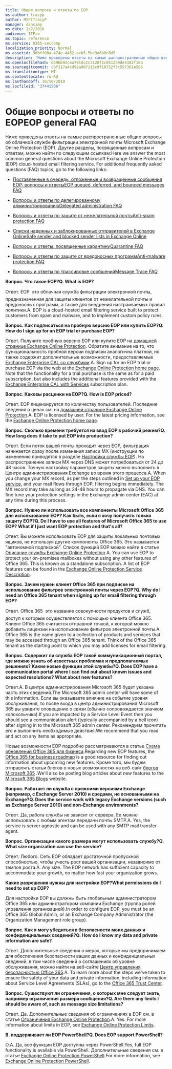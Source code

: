 ```yaml
---
title: Общие вопросы и ответы по EOP
ms.author: tracyp
author: MSFTTracyP
manager: dansimp
ms.date: 1/2/2018
audience: ITPro
ms.topic: reference
ms.service: O365-seccomp
localization_priority: Normal
ms.assetid: 9dbff00a-474e-4452-aeb5-5be9a6b8c6d5
description: 'Ниже приведены ответы на самые распространенные общие вопросы об облачной службе фильтрации электронной почты Microsoft Exchange Online Protection (EOP). Другие разделы, посвященные вопросам и ответам, можно найти по следующим ссылкам:'
ms.openlocfilehash: b49bb92cea781dc2c2120f1c0512a9de5182f16a
ms.sourcegitcommit: cbf117a4cd92a907115c9f10752f3c557361e586
ms.translationtype: MT
ms.contentlocale: ru-RU
ms.lasthandoff: 10/10/2019
ms.locfileid: "37441506"
---
```

# <a name="eop-general-faq"></a><span data-ttu-id="04d07-104">Общие вопросы и ответы по EOP</span><span class="sxs-lookup"><span data-stu-id="04d07-104">EOP general FAQ</span></span>

<span data-ttu-id="04d07-p102">Ниже приведены ответы на самые распространенные общие вопросы об облачной службе фильтрации электронной почты Microsoft Exchange Online Protection (EOP). Другие разделы, посвященные вопросам и ответам, можно найти по следующим ссылкам:</span><span class="sxs-lookup"><span data-stu-id="04d07-p102">Here we answer the most common general questions about the Microsoft Exchange Online Protection (EOP) cloud-hosted email filtering service. For additional frequently asked questions (FAQ) topics, go to the following links:</span></span>
  
- [<span data-ttu-id="04d07-107">Поставленные в очередь, отложенные и возвращенные сообщения EOP: вопросы и ответы</span><span class="sxs-lookup"><span data-stu-id="04d07-107">EOP queued, deferred, and bounced messages FAQ</span></span>](eop-queued-deferred-and-bounced-messages-faq.md)

- [<span data-ttu-id="04d07-108">Вопросы и ответы по делегированному администрированию</span><span class="sxs-lookup"><span data-stu-id="04d07-108">Delegated administration FAQ</span></span>](delegated-administration-faq.md)

- [<span data-ttu-id="04d07-109">Вопросы и ответы по защите от нежелательной почты</span><span class="sxs-lookup"><span data-stu-id="04d07-109">Anti-spam protection FAQ</span></span>](anti-spam-protection-faq.md)

- [<span data-ttu-id="04d07-110">Списки надежных и заблокированных отправителей в Exchange Online</span><span class="sxs-lookup"><span data-stu-id="04d07-110">Safe sender and blocked sender lists in Exchange Online</span></span>](safe-sender-and-blocked-sender-lists-faq.md)

- [<span data-ttu-id="04d07-111">Вопросы и ответы, посвященные карантину</span><span class="sxs-lookup"><span data-stu-id="04d07-111">Quarantine FAQ</span></span>](quarantine-faq.md)

- [<span data-ttu-id="04d07-112">Вопросы и ответы по защите от вредоносных программ</span><span class="sxs-lookup"><span data-stu-id="04d07-112">Anti-malware protection FAQ</span></span>](anti-malware-protection-faq-eop.md)

- [<span data-ttu-id="04d07-113">Вопросы и ответы по трассировке сообщений</span><span class="sxs-lookup"><span data-stu-id="04d07-113">Message Trace FAQ</span></span>](http://technet.microsoft.com/library/aa49e3f9-a5b1-4410-aac2-ddbbf3f5bfb2.aspx)

<span data-ttu-id="04d07-114">**Вопрос. Что такое EOP?**</span><span class="sxs-lookup"><span data-stu-id="04d07-114">**Q. What is EOP?**</span></span>
  
<span data-ttu-id="04d07-p103">Ответ. EOP  это облачная служба фильтрации электронной почты, предназначенная для защиты клиентов от нежелательной почты и вредоносных программ, а также для внедрения настраиваемых правил политики.</span><span class="sxs-lookup"><span data-stu-id="04d07-p103">A. EOP is a cloud-hosted email filtering service built to protect customers from spam and malware, and to implement custom policy rules.</span></span>
  
<span data-ttu-id="04d07-117">**Вопрос. Как подписаться на пробную версию EOP или купить EOP?**</span><span class="sxs-lookup"><span data-stu-id="04d07-117">**Q. How do I sign up for an EOP trial or purchase EOP?**</span></span>
  
<span data-ttu-id="04d07-p104">Ответ. Получите пробную версию EOP или купите EOP на [домашней странице Exchange Online Protection](https://products.office.com/exchange/exchange-email-security-spam-protection). Обратите внимание на то, что функциональность пробной версии подписки аналогична платной, но также содержит дополнительные возможности, предоставляемые [Exchange Enterprise CAL со службами](https://products.office.com/exchange/microsoft-exchange-server-licensing-licensing-overview).</span><span class="sxs-lookup"><span data-stu-id="04d07-p104">A. Sign up for an EOP trial or purchase EOP via the web at the [Exchange Online Protection home page](https://products.office.com/exchange/exchange-email-security-spam-protection). Note that the functionality for a trial purchase is the same as for a paid subscription, but also includes the additional features provided with the [Exchange Enterprise CAL with Services](https://products.office.com/exchange/microsoft-exchange-server-licensing-licensing-overview) subscription plan.</span></span>
  
<span data-ttu-id="04d07-121">**Вопрос. Каковы расценки на EOP?**</span><span class="sxs-lookup"><span data-stu-id="04d07-121">**Q. How is EOP priced?**</span></span>
  
<span data-ttu-id="04d07-p105">Ответ. EOP лицензируется по количеству пользователей. Последние сведения о ценах см. на [домашней странице Exchange Online Protection](https://products.office.com/exchange/exchange-email-security-spam-protection).</span><span class="sxs-lookup"><span data-stu-id="04d07-p105">A. EOP is licensed by user. For the latest pricing information, see the [Exchange Online Protection home page](https://products.office.com/exchange/exchange-email-security-spam-protection).</span></span>
  
<span data-ttu-id="04d07-125">**Вопрос. Сколько времени требуется на ввод EOP в рабочий режим?**</span><span class="sxs-lookup"><span data-stu-id="04d07-125">**Q. How long does it take to put EOP into production?**</span></span>
  
<span data-ttu-id="04d07-p106">Ответ. Если поток вашей почты проходит через EOP, фильтрация начинается сразу после изменения записи MX (инструкции по изменению приводятся в разделе [Настройка службы EOP](set-up-your-eop-service.md)). На распространение записи MX через DNS может потребоваться от 24 до 48 часов. Точную настройку параметров защиты можно выполнить в Центре администрирования Exchange во время этого процесса.</span><span class="sxs-lookup"><span data-stu-id="04d07-p106">A. When you change your MX record, as per the steps outlined in [Set up your EOP service](set-up-your-eop-service.md), and your mail flows through EOP, filtering begins immediately. The MX record may take as long as 24-48 hours to propagate via DNS. You can fine tune your protection settings in the Exchange admin center (EAC) at any time during this process.</span></span>
  
<span data-ttu-id="04d07-130">**Вопрос. Нужно ли использовать все компоненты Microsoft Office 365 для использования EOP? Как быть, если я хочу получить только защиту EOP?**</span><span class="sxs-lookup"><span data-stu-id="04d07-130">**Q. Do I have to use all features of Microsoft Office 365 to use EOP? What if I just want EOP protection and that's all?**</span></span>
  
<span data-ttu-id="04d07-p107">Ответ. Вы можете использовать EOP для защиты локальных почтовых ящиков, не используя другие компоненты Office 365. Это называется "автономной подпиской". Список функций EOP можно найти в статье [Описание службы Exchange Online Protection](https://docs.microsoft.com/office365/servicedescriptions/exchange-online-protection-service-description/exchange-online-protection-service-description).</span><span class="sxs-lookup"><span data-stu-id="04d07-p107">A. You can use EOP to protect your on-premises mailboxes without using any other features of Office 365. This is known as a standalone subscription. A list of EOP features can be found in the [Exchange Online Protection Service Description](https://docs.microsoft.com/office365/servicedescriptions/exchange-online-protection-service-description/exchange-online-protection-service-description).</span></span>
  
<span data-ttu-id="04d07-135">**Вопрос. Зачем нужен клиент Office 365 при подписке на использование фильтров электронной почты через EOP?**</span><span class="sxs-lookup"><span data-stu-id="04d07-135">**Q. Why do I need an Office 365 tenant when signing up for email filtering through EOP?**</span></span>
  
<span data-ttu-id="04d07-p108">Ответ. Office 365  это название совокупности продуктов и служб, доступ к которым осуществляется с помощью клиента Office 365. Клиент Office 365 считается отправной точкой, к которой можно добавить лицензии на использование фильтров электронной почты.</span><span class="sxs-lookup"><span data-stu-id="04d07-p108">A. Office 365 is the name given to a collection of products and services that may be accessed through an Office 365 tenant. Think of the Office 365 tenant as the starting point to which you may add licenses for email filtering.</span></span>
  
<span data-ttu-id="04d07-139">**Вопрос. Содержит ли служба EOP такой коммуникационный портал, где можно узнать об известных проблемах и предполагаемых решениях? Какие новые функции этой службы?**</span><span class="sxs-lookup"><span data-stu-id="04d07-139">**Q. Does EOP have a communication portal where I can find out about known issues and expected resolutions? What about new features?**</span></span>
  
<span data-ttu-id="04d07-140">Ответ.</span><span class="sxs-lookup"><span data-stu-id="04d07-140">A.</span></span> <span data-ttu-id="04d07-141">В центре администрирования Microsoft 365 будет указана часть этих сведений.</span><span class="sxs-lookup"><span data-stu-id="04d07-141">The Microsoft 365 admin center will have some of this information.</span></span> <span data-ttu-id="04d07-142">Если вы оказываете влияние на событие уровня обслуживания, то после входа в центр администрирования Microsoft 365 вы увидите оповещение о связи (обычно сопровождается значком колокольчика).</span><span class="sxs-lookup"><span data-stu-id="04d07-142">If you are impacted by a Service Level Event then you should see a communication alert (typically accompanied by a bell icon) after signing in to the Microsoft 365 admin center.</span></span> <span data-ttu-id="04d07-143">Рекомендуем прочитать его и выполнить необходимые действия.</span><span class="sxs-lookup"><span data-stu-id="04d07-143">We recommend that you read and act on any items as appropriate.</span></span>
  
<span data-ttu-id="04d07-144">Новые возможности EOP подробно рассматриваются в статье [Схема обновлений Office 365 для бизнеса](https://www.microsoft.com/microsoft-365/roadmap?filters=O365).</span><span class="sxs-lookup"><span data-stu-id="04d07-144">Regarding new EOP features, the [Office 365 for business roadmap](https://www.microsoft.com/microsoft-365/roadmap?filters=O365) is a good resource for finding out information about upcoming new features.</span></span> <span data-ttu-id="04d07-145">Кроме того, мы будем отправлять статьи блогов о новых возможностях на веб-сайт [блогов Microsoft 365](https://www.microsoft.com/en-us/microsoft-365/blog/) .</span><span class="sxs-lookup"><span data-stu-id="04d07-145">We'll also be posting blog articles about new features to the [Microsoft 365 Blogs](https://www.microsoft.com/en-us/microsoft-365/blog/) website.</span></span>
  
<span data-ttu-id="04d07-146">**Вопрос. Работает ли служба с прежними версиями Exchange (например, с Exchange Server 2010) и средами, не основанными на Exchange?**</span><span class="sxs-lookup"><span data-stu-id="04d07-146">**Q. Does the service work with legacy Exchange versions (such as Exchange Server 2010) and non-Exchange environments?**</span></span>
  
<span data-ttu-id="04d07-p111">Ответ. Да, работа службы не зависит от сервера. Ее можно использовать с любым агентом передачи почты SMTP.</span><span class="sxs-lookup"><span data-stu-id="04d07-p111">A. Yes, the service is server agnostic and can be used with any SMTP mail transfer agent.</span></span>
  
<span data-ttu-id="04d07-149">**Вопрос. Организации какого размера могут использовать службу?**</span><span class="sxs-lookup"><span data-stu-id="04d07-149">**Q. What size organization can use the service?**</span></span>
  
<span data-ttu-id="04d07-p112">Ответ. Любого. Сеть EOP обладает достаточной пропускной способностью, чтобы учесть рост вашей организации, независимо от темпов роста.</span><span class="sxs-lookup"><span data-stu-id="04d07-p112">A. Any size. The EOP network has sufficient capacity to accommodate your growth, no matter how fast your organization grows.</span></span>
  
<span data-ttu-id="04d07-153">**Какие разрешения нужны для настройки EOP?**</span><span class="sxs-lookup"><span data-stu-id="04d07-153">**What permissions do I need to set up EOP?**</span></span>
  
<span data-ttu-id="04d07-154">Для настройки EOP вы должны быть глобальным администратором Office 365 или администратором компании Exchange (группа ролей управления организацией).</span><span class="sxs-lookup"><span data-stu-id="04d07-154">In order to configure EOP, you must be an Office 365 Global Admin, or an Exchange Company Administrator (the Organization Management role group).</span></span>
  
<span data-ttu-id="04d07-155">**Вопрос. Как я могу убедиться в безопасности моих данных и конфиденциальных сведений?**</span><span class="sxs-lookup"><span data-stu-id="04d07-155">**Q. How do I know my data and private information are safe?**</span></span>
  
<span data-ttu-id="04d07-p113">Ответ. Дополнительные сведения о мерах, которые мы предпринимаем для обеспечения безопасности ваших данных и конфиденциальных сведений, в том числе сведений о соглашениях об уровне обслуживания, можно найти на веб-сайте [Центр управления безопасностью Office 365](https://www.microsoft.com/trust-center).</span><span class="sxs-lookup"><span data-stu-id="04d07-p113">A. To learn more about the steps we've taken to ensure the safety of your data and private information, including information about Service Level Agreements (SLAs), go to the [Office 365 Trust Center](https://www.microsoft.com/trust-center).</span></span>
  
<span data-ttu-id="04d07-158">**Вопрос. Существуют ли ограничения, о которых мне следует знать, например ограничения размера сообщения?**</span><span class="sxs-lookup"><span data-stu-id="04d07-158">**Q. Are there any limits I should be aware of, such as message size limitations?**</span></span>
  
<span data-ttu-id="04d07-p114">Ответ. Да. Дополнительные сведения об ограничениях в EOP см. в статье [Ограничения Exchange Online Protection](https://docs.microsoft.com/office365/servicedescriptions/exchange-online-protection-service-description/exchange-online-protection-limits).</span><span class="sxs-lookup"><span data-stu-id="04d07-p114">A. Yes. For more information about limits in EOP, see [Exchange Online Protection Limits](https://docs.microsoft.com/office365/servicedescriptions/exchange-online-protection-service-description/exchange-online-protection-limits).</span></span>
  
<span data-ttu-id="04d07-162">**В. поддерживает ли EOP PowerShell?**</span><span class="sxs-lookup"><span data-stu-id="04d07-162">**Q. Does EOP support PowerShell?**</span></span>
  
<span data-ttu-id="04d07-163">О.</span><span class="sxs-lookup"><span data-stu-id="04d07-163">A.</span></span> <span data-ttu-id="04d07-164">Да, все функции EOP доступны через PowerShell.</span><span class="sxs-lookup"><span data-stu-id="04d07-164">Yes, full EOP functionality is available via PowerShell.</span></span> <span data-ttu-id="04d07-165">Дополнительные сведения см. в статье [Exchange Online Protection PowerShell](https://docs.microsoft.com/powershell/exchange/exchange-eop/exchange-online-protection-powershell).</span><span class="sxs-lookup"><span data-stu-id="04d07-165">For more information, see [Exchange Online Protection PowerShell](https://docs.microsoft.com/powershell/exchange/exchange-eop/exchange-online-protection-powershell).</span></span>
